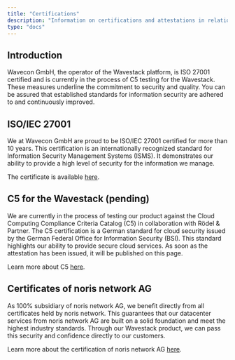 ```yaml
---
title: "Certifications"
description: "Information on certifications and attestations in relation to Wavestack services."
type: "docs"
---
```


<!-- SPDX-License-Identifier: CC-BY-4.0 -->
<!-- Copyright (C) 2023 Wavecon GmbH -->

## Introduction

Wavecon GmbH, the operator of the Wavestack platform, is ISO 27001 certified and is currently in the process of C5
testing for the Wavestack. These measures underline the commitment to security and quality. You can be assured that
established standards for information security are adhered to and continuously improved.

## ISO/IEC 27001

We at Wavecon GmbH are proud to be ISO/IEC 27001 certified for more than 10 years. This certification is an
internationally recognized standard for Information Security Management Systems (ISMS). It demonstrates our ability to
provide a high level of security for the information we manage.

The certificate is available [here][assets-reference-ISO_IEC_27001_2017].

## C5 for the Wavestack (pending)

We are currently in the process of testing our product against the Cloud Computing Compliance Criteria Catalog (C5) in
collaboration with Rödel & Partner. The C5 certification is a German standard for cloud security issued by the German
Federal Office for Information Security (BSI). This standard highlights our ability to provide secure cloud services.
As soon as the attestation has been issued, it will be published on this page.

Learn more about
C5 [here][bsi-c5-introduction].

## Certificates of noris network AG

As 100% subsidiary of noris network AG, we benefit directly from all certificates held by noris
network. This guarantees that our datacenter services from noris network AG are built on a solid foundation and meet
the highest industry standards. Through our Wavestack product, we can pass this security and confidence directly to our
customers.

Learn more about the certification of noris network AG [here][noris-company-certifications-en].

<!-- References -->
[assets-reference-ISO_IEC_27001_2017]: /assets/reference/ISO_IEC_27001_2017.pdf
[bsi-c5-introduction]: https://www.bsi.bund.de/EN/Themen/Unternehmen-und-Organisationen/Informationen-und-Empfehlungen/Empfehlungen-nach-Angriffszielen/Cloud-Computing/Kriterienkatalog-C5/C5_Einfuehrung/C5_Einfuehrung_node.html
[noris-company-certifications-en]: https://www.noris.de/en/company/certifications/
